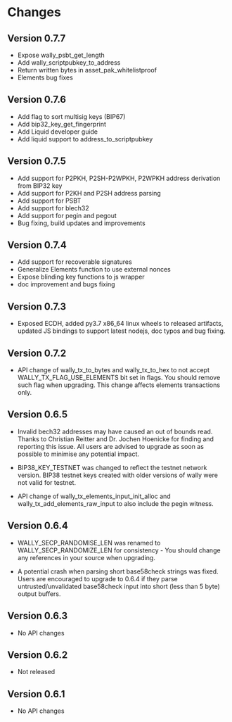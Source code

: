 # Changes

## Version 0.7.7

- Expose wally_psbt_get_length
- Add wally_scriptpubkey_to_address
- Return written bytes in asset_pak_whitelistproof
- Elements bug fixes

## Version 0.7.6

- Add flag to sort multisig keys (BIP67)
- Add bip32_key_get_fingerprint
- Add Liquid developer guide
- Add liquid support to address_to_scriptpubkey

## Version 0.7.5

- Add support for P2PKH, P2SH-P2WPKH, P2WPKH address derivation from BIP32 key
- Add support for P2KH and P2SH address parsing
- Add support for PSBT
- Add support for blech32
- Add support for pegin and pegout
- Bug fixing, build updates and improvements

## Version 0.7.4

- Add support for recoverable signatures
- Generalize Elements function to use external nonces
- Expose blinding key functions to js wrapper
- doc improvement and bugs fixing

## Version 0.7.3

- Exposed ECDH, added py3.7 x86_64 linux wheels to released artifacts, updated
  JS bindings to support latest nodejs, doc typos and bug fixing.

## Version 0.7.2

- API change of wally_tx_to_bytes and wally_tx_to_hex to not accept
  WALLY_TX_FLAG_USE_ELEMENTS bit set in flags. You should remove such flag when
  upgrading. This change affects elements transactions only.

## Version 0.6.5

- Invalid bech32 addresses may have caused an out of bounds read. Thanks to
  Christian Reitter and Dr. Jochen Hoenicke for finding and reporting this
  issue. All users are advised to upgrade as soon as possible to minimise
  any potential impact.

- BIP38_KEY_TESTNET was changed to reflect the testnet network version. BIP38 testnet keys
  created with older versions of wally were not valid for testnet.

- API change of wally_tx_elements_input_init_alloc and wally_tx_add_elements_raw_input
  to also include the pegin witness.

## Version 0.6.4

- WALLY_SECP_RANDOMISE_LEN was renamed to WALLY_SECP_RANDOMIZE_LEN for
  consistency - You should change any references in your source when upgrading.

- A potential crash when parsing short base58check strings was fixed. Users
  are encouraged to upgrade to 0.6.4 if they parse untrusted/unvalidated
  base58check input into short (less than 5 byte) output buffers.

## Version 0.6.3

- No API changes

## Version 0.6.2

- Not released

## Version 0.6.1

- No API changes
